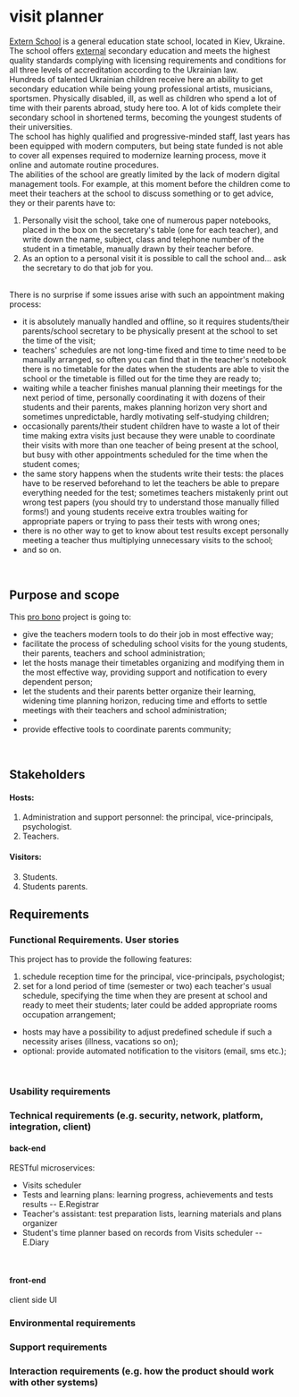 # visit planner

<a href="https://uk.wikipedia.org/wiki/Школа_екстернів_(Київ)">Extern School</a> is a general education state school, 
located in Kiev, Ukraine. 
The school offers <a href="https://en.wikipedia.org/wiki/External_degree">external</a> secondary education and meets the 
highest quality standards complying with licensing requirements and conditions for all three levels of accreditation 
according to the Ukrainian law.</br>
Hundreds of talented Ukrainian children receive here an ability to get secondary education while being young professional 
artists, musicians, sportsmen. Physically disabled, ill, as well as children who spend a lot of time with their parents 
abroad, study here too. A lot of kids complete their secondary school in shortened terms, becoming the youngest students 
of their universities. </br>
The school has highly qualified and progressive-minded staff, last years has been equipped with modern computers, 
but being state funded is not able to cover all expenses required to modernize learning process, move it online and 
automate routine procedures. </br>
The abilities of the school are greatly limited by the lack of modern digital management tools. 
For example, at this moment before the children come to meet their teachers at the school to discuss something or to get 
advice, they or their parents have to:</br>
1. Personally visit the school, take one of numerous paper notebooks, placed in the box on the secretary's table 
(one for each teacher), and write down the name, subject, class and telephone number of the student in a timetable, 
manually drawn by their teacher before.</br>
2. As an option to a personal visit it is possible to call the school and... ask the secretary to do that job for you.

</br>
There is no surprise if some issues arise with such an appointment making process:
</br>

 * it is absolutely manually handled and offline, so it requires students/their parents/school secretary to be physically 
present at the school to set the time of the visit;</br>
 * teachers' schedules are not long-time fixed and time to time need to be manually arranged, so often you can find that 
in the teacher's notebook there is no timetable for the dates when the students are able to visit the school or the 
timetable is filled out for the time they are ready to; </br>
 * waiting while a teacher finishes manual planning their meetings for the next period of time, personally coordinating 
it with dozens of their students and their parents, makes planning horizon very short and sometimes unpredictable, 
hardly motivating self-studying children;</br>
 * occasionally parents/their student children have to waste a lot of their time making extra visits just because they 
were unable to coordinate their visits with more than one teacher of being present at the school, but busy with other 
appointments scheduled for the time when the student comes;</br>
 * the same story happens when the students write their tests: the places have to be reserved beforehand to let the 
teachers be able to prepare everything needed for the test; sometimes teachers mistakenly print out wrong test papers 
 (you should try to understand those manually filled forms!) and young students receive extra troubles waiting for 
appropriate papers or trying to pass their tests with wrong ones;</br>
 * there is no other way to get to know about test results except personally meeting a teacher thus multiplying 
unnecessary visits to the school;</br>
 * and so on.
</br>

## Purpose and scope
This <a href="https://en.wikipedia.org/wiki/Pro_bono">pro bono</a> project is going to:
 * give the teachers modern tools to do their job in most effective way;
 * facilitate the process of scheduling school visits for the young students, their parents, teachers and school 
 administration;
 * let the hosts manage their timetables organizing and modifying them in the most effective way, providing support and 
 notification to every dependent person;
 * let the students and their parents better organize their learning, widening time planning horizon, reducing time and 
 efforts to settle meetings with their teachers and school administration;
 * 
 * provide effective tools to coordinate parents community;
 
</br>

## Stakeholders
#### Hosts:
1. Administration and support personnel: the principal, vice-principals, psychologist.
2. Teachers.
#### Visitors:
3. Students.
4. Students parents.

## Requirements
### Functional Requirements. User stories
This project has to provide the following features:</br>
 1. schedule reception time for the principal, vice-principals, psychologist;
 2. set for a lond period of time (semester or two) each teacher's usual schedule, specifying the time when they are present at school and ready to meet their students; later could be added appropriate rooms occupation arrangement;</br>
 * hosts may have a possibility to adjust predefined schedule if such a necessity arises (illness, vacations so on); 
 * optional: provide automated notification to the visitors (email, sms etc.);
 
</br>

### Usability requirements

### Technical requirements (e.g. security, network, platform, integration, client)
#### back-end
RESTful microservices:
 * Visits scheduler
 * Tests and learning plans: learning progress, achievements and tests results -- E.Registrar
 * Teacher's assistant: test preparation lists, learning materials and plans organizer
 * Student's time planner based on records from Visits scheduler -- E.Diary
</br>

#### front-end

client side UI

### Environmental requirements
### Support requirements
### Interaction requirements (e.g. how the product should work with other systems)

